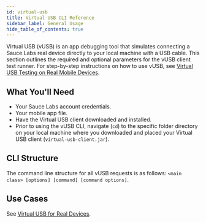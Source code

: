```yaml
---
id: virtual-usb
title: Virtual USB CLI Reference
sidebar_label: General Usage
hide_table_of_contents: true
---
```


Virtual USB (vUSB) is an app debugging tool that simulates connecting a Sauce Labs real device directly to your local machine with a USB cable. This section outlines the required and optional parameters for the vUSB client test runner. For step-by-step instructions on how to use vUSB, see [Virtual USB Testing on Real Mobile Devices](/mobile-apps/features/virtual-usb).

## What You'll Need

* Your Sauce Labs account credentials.
* Your mobile app file.
* Have the Virtual USB client downloaded and installed.
* Prior to using the vUSB CLI, navigate (`cd`) to the specific folder directory on your local machine where you downloaded and placed your Virtual USB client (`virtual-usb-client.jar`).

## CLI Structure

The command line structure for all vUSB requests is as follows: `<main class> [options] [command] [command options]`.

## Use Cases

See [Virtual USB for Real Devices](/mobile-apps/features/virtual-usb).
